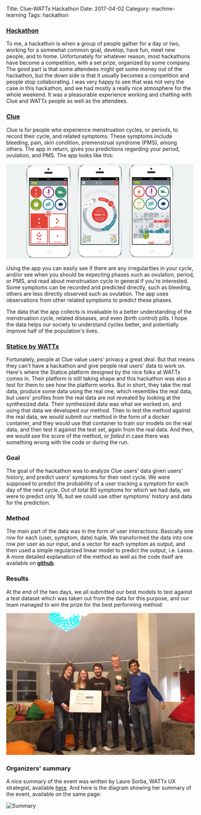 Title: Clue-WATTx Hackathon
Date: 2017-04-02
Category: machine-learning
Tags: hackathon

### [Hackathon](http://cluehackathon.wattx.io/)
To me, a hackathon is when a group of people gather for a day or two, working for a somewhat common goal, develop, have fun, meet new people, and to home. Unfortunately for whatever reason, most hackathons have become a competition, with a set prize, organized by some company. The good part is that some attendees might get some money out of the hackathon, but the down side is that it usually becomes a competition and people stop collaborating. I was very happy to see that was not very the case in this hackathon, and we had mostly a really nice atmosphere for the whole weekend. It was a pleasurable experience working and chatting with Clue and WATTx people as well as the attendees.

### [Clue](https://www.helloclue.com/)
Clue is for people who experience menstruation cycles, or periods, to record their cycle, and related symptoms. These symptoms include bleeding, pain, skin condition, premenstrual syndrome (PMS), among others. The app in return, gives you predictions regarding your period, ovulation, and PMS. The app looks like this:

![Clue app](files/img/Clue-screenshot-500x253.png "Credit: http://tech.eu/features/2607/clue-app-profile-ida-tin/")

Using the app you can easily see if there are any irregularities in your cycle, and/or see when you should be expecting phases such as ovulation, period, or PMS, and read about menstruation cycle in general if you're interested. Some symptoms can be recorded and predicted directly, such as bleeding, others are less directly observed such as ovulation. The app uses observations from other related symptoms to predict these phases.

The data that the app collects is invaluable to a better understanding of the menstruation cycle, related diseases, and even (birth control) pills. I hope the data helps our society to understand cycles better, and potentially improve half of the population's lives.

### [Statice by WATTx](http://statice.wattx.io/)
Fortunately, people at Clue value users' privacy a great deal. But that means they can't have a hackathon and give people real users' data to work on. Here's where the Statice platform designed by the nice folks at WATTx comes in. Their platform is still taking shape and this hackathon was also a test for them to see how the platform works. But in short, they take the real data, produce some data using the real one, which resembles the real data, but users' profiles from the real data are not revealed by looking at the synthesized data. Their synthesized data was what we worked on, and using that data we developed our method. Then to test the method against the real data, we would submit our method in the form of a docker container, and they would use that container to train our models on the real data, and then test it against the test set, again from the real data. And then, we would see the score of the method, or _failed_ in case there was something wrong with the code or during the run.

### Goal
The goal of the hackathon was to analyze Clue users' data given users' history, and predict users' symptoms for their next cycle. We were supposed to predict the probability of a user tracking a symptom for each day of the next cycle. Out of total 80 symptoms for which we had data, we were to predict only 16, but we could use other symptoms' history and data for the prediction.

### Method
The main part of the data was in the form of user interactions. Basically one row for each (user, symptom, date) tuple. We transformed the data into one row per user as our input, and a vector for each symptom as output, and then used a simple regularized linear model to predict the output, i.e. Lasso. A more detailed explanation of the method as well as the code itself are available on __[github](https://github.com/adrinjalali/clue-hackathon)__.

### Results
At the end of the two days, we all submitted our best models to test against a test dataset which was taken out from the data for this purpose, and our team managed to win the prize for the best performing method:

![Team Rabbit](/files/img/clue-wattx-hackathon.jpg)

### Organizers' summary
A nice summary of the event was written by Laure Sorba, WATTx UX strategist, available [here](https://medium.com/wattx-stories/wattx-first-hackathon-to-advance-female-health-tech-a0677876d49e). And here is the diagram showing her summary of the event, available on the same page:

![Summary](https://cdn-images-1.medium.com/max/800/1*j9JuxqbpcwGUdkD6P8I04Q.png "Credit: medium.com")